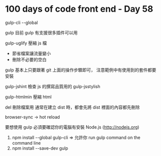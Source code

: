 # 100 days of code front end - Day 58

gulp-cli --global

gulp 目前 gulp 有支援很多插件可以用

gulp-uglify 壓縮 js 檔 
- 節省檔案讓流量變小
- 刪除不必要的空白

gulp 基本上只要跟著 git 上面的操作步驟即可，
注意範例中有使用到的套件都要安裝

gulp-jshint 檢查 js 的撰寫品質用的
gulp-jsstylish

gulp-htmlmin 壓縮 html

del 刪除檔案用 通常在建立 dist 時，都會先將 dist 裡面的內容都先刪除

browser-sync -> hot reload


要想使用 gulp 必須要確認你的電腦有安裝 Node.js (http://nodejs.org)

1. npm install --global gulp-cli => 允許你 run gulp command on the command line 
2. npm install --save-dev gulp